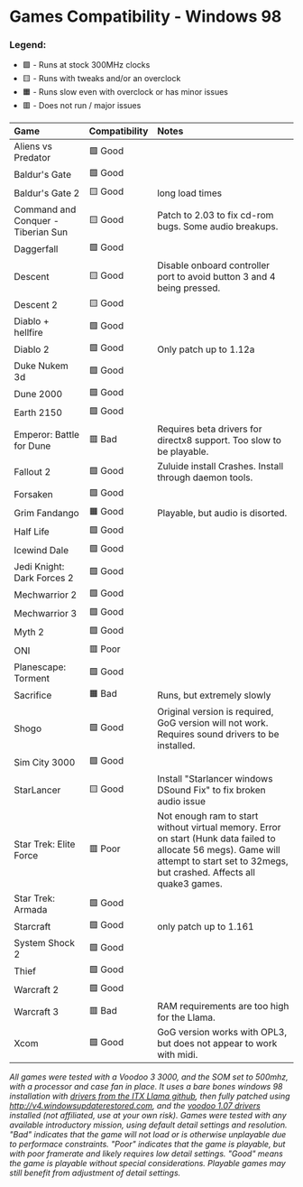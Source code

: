 # Games Compatibility - Windows 98

### Legend: 

* 🟩 - Runs at stock 300MHz clocks
* 🟨 - Runs with tweaks and/or an overclock
* 🟧 - Runs slow even with overclock or has minor issues
* 🟥 - Does not run / major issues 
 

| **Game**                           | **Compatibility**   | **Notes**         |
| :--------------------------------- | :------------------ | :---------------- |  
| Aliens vs Predator                 | 🟩 Good             |  |
| Baldur's Gate                      | 🟩 Good             |  |
| Baldur's Gate 2                    | 🟨 Good             | long load times   |
| Command and Conquer - Tiberian Sun | 🟨 Good             | Patch to 2.03 to fix cd-rom bugs. Some audio breakups. |
| Daggerfall                         | 🟩 Good             |  |
| Descent                            | 🟨 Good             | Disable onboard controller port to avoid button 3 and 4 being pressed. |
| Descent 2                          | 🟨 Good             |  |
| Diablo + hellfire                  | 🟩 Good             |  |
| Diablo 2                           | 🟩 Good             | Only patch up to 1.12a   |
| Duke Nukem 3d                      | 🟩 Good             |  |
| Dune 2000                          | 🟩 Good             |  |
| Earth 2150                         | 🟩 Good             |  |
| Emperor:  Battle for Dune          | 🟥 Bad              | Requires beta drivers for directx8 support.  Too slow to be playable.   |
| Fallout 2                          | 🟩 Good             | Zuluide install Crashes.  Install through daemon tools.   |
| Forsaken                           | 🟩 Good             | |
| Grim Fandango                      | 🟧 Good             | Playable, but audio is disorted.   |
| Half Life                          | 🟩 Good             |  |
| Icewind Dale                       | 🟩 Good             |  |
| Jedi Knight: Dark Forces 2         | 🟩 Good             |  |
| Mechwarrior 2                      | 🟩 Good             |  |
| Mechwarrior 3                      | 🟩 Good             |  |
| Myth 2                             | 🟩 Good             |  |
| ONI                                | 🟥 Poor             |  |
| Planescape: Torment                | 🟩 Good             |  |
| Sacrifice                          | 🟧 Bad              | Runs, but extremely slowly   |
| Shogo                              | 🟩 Good             | Original version is required, GoG version will not work.  Requires sound drivers to be installed.   |
| Sim City 3000                      | 🟩 Good             |  |
| StarLancer                         | 🟨 Good             | Install "Starlancer windows DSound Fix" to fix broken audio issue |
| Star Trek: Elite Force             | 🟥 Poor             | Not enough ram to start without virtual memory.  Error on start (Hunk data failed to allocate 56 megs).  Game will attempt to start set to 32megs, but crashed.  Affects all quake3 games.   |
| Star Trek: Armada                  | 🟩 Good             |  |
| Starcraft                          | 🟩 Good             | only patch up to 1.161   |
| System Shock 2                     | 🟩 Good             |  |
| Thief                              | 🟩 Good             |  |
| Warcraft 2                         | 🟩 Good             |  |
| Warcraft 3                         | 🟥 Bad              | RAM requirements are too high for the Llama. |
| Xcom                               | 🟩 Good             | GoG version works with OPL3, but does not appear to work with midi.   |


*All games were tested with a Voodoo 3 3000, and the SOM set to 500mhz, with a processor and case fan in place. It uses a bare bones windows 98 installation with [drivers from the ITX Llama github](https://github.com/eivindbohler/itxllama?tab=readme-ov-file#windows-98-drivers), then fully patched using http://v4.windowsupdaterestored.com, and the [voodoo 1.07 drivers](https://www.dosdays.co.uk/topics/Manufacturers/3dfx/3dfx_voodoo3_3000.php) installed (not affiliated, use at your own risk). Games were tested with any available introductory mission, using default detail settings and resolution. "Bad" indicates that the game will not load or is otherwise unplayable due to performace constraints. "Poor" indicates that the game is playable, but with poor framerate and likely requires low detail settings. "Good" means the game is playable without special considerations. Playable games may still benefit from adjustment of detail settings.*